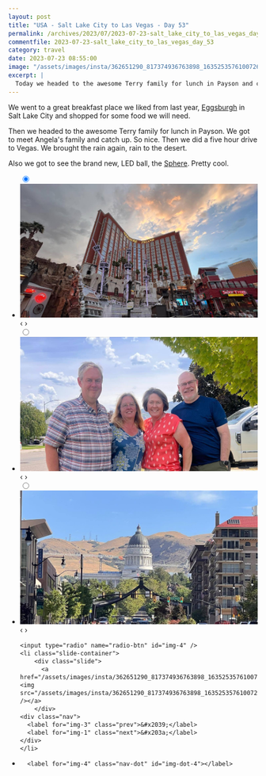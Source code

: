 ```yaml
---
layout: post
title: "USA - Salt Lake City to Las Vegas - Day 53"
permalink: /archives/2023/07/2023-07-23-salt_lake_city_to_las_vegas_day_53.html
commentfile: 2023-07-23-salt_lake_city_to_las_vegas_day_53
category: travel
date: 2023-07-23 08:55:00
image: "/assets/images/insta/362651290_817374936763898_163525357610072660_n_17870374400952024.jpg"
excerpt: |
  Today we headed to the awesome Terry family for lunch in Payson and continued on to Las Vegas.
---
```


We went to a great breakfast place we liked from last year, [Eggsburgh](https://maps.app.goo.gl/p8dV16WBLNzCq4zv9) in Salt Lake City and shopped for some food we will need.

Then we headed to the awesome Terry family for lunch in Payson. We got to meet Angela's family and catch up. So nice. Then we did a five hour drive to Vegas. We brought the rain again, rain to the desert.

Also we got to see the brand new, LED ball, the [Sphere](https://maps.app.goo.gl/fQ6paQP9DENNe7N19). Pretty cool.

<ul class="slides">
    <input type="radio" name="radio-btn" id="img-1" checked="checked" />
    <li class="slide-container">
        <div class="slide">
          <a href="/assets/images/insta/362875964_276583721650914_7317047874007052683_n_17996369627071545.jpg"><img src="/assets/images/insta/362875964_276583721650914_7317047874007052683_n_17996369627071545.jpg" /></a>
        </div>
    <div class="nav">
      <label for="img-4" class="prev">&#x2039;</label>
      <label for="img-2" class="next">&#x203a;</label>
    </div>
    </li>
        <input type="radio" name="radio-btn" id="img-2"  />
    <li class="slide-container">
        <div class="slide">
          <a href="/assets/images/insta/362657727_1497456154416557_5225746390402476067_n_17844981984028714.jpg"><img src="/assets/images/insta/362657727_1497456154416557_5225746390402476067_n_17844981984028714.jpg" /></a>
        </div>
    <div class="nav">
      <label for="img-1" class="prev">&#x2039;</label>
      <label for="img-3" class="next">&#x203a;</label>
    </div>
    </li>
        <input type="radio" name="radio-btn" id="img-3"  />
    <li class="slide-container">
        <div class="slide">
          <a href="/assets/images/insta/362365895_801402124790419_3693599899815467186_n_17960727083477751.jpg"><img src="/assets/images/insta/362365895_801402124790419_3693599899815467186_n_17960727083477751.jpg" /></a>
        </div>
    <div class="nav">
      <label for="img-2" class="prev">&#x2039;</label>
      <label for="img-4" class="next">&#x203a;</label>
    </div>
    </li>
    
    <input type="radio" name="radio-btn" id="img-4" />
    <li class="slide-container">
        <div class="slide">
          <a href="/assets/images/insta/362651290_817374936763898_163525357610072660_n_17870374400952024.jpg"><img src="/assets/images/insta/362651290_817374936763898_163525357610072660_n_17870374400952024.jpg" /></a>
        </div>
    <div class="nav">
      <label for="img-3" class="prev">&#x2039;</label>
      <label for="img-1" class="next">&#x203a;</label>
    </div>
    </li>
			
<li class="nav-dots">
      <label for="img-1" class="nav-dot" id="img-dot-1"></label>
      <label for="img-2" class="nav-dot" id="img-dot-2"></label>
      <label for="img-3" class="nav-dot" id="img-dot-3"></label>

      <label for="img-4" class="nav-dot" id="img-dot-4"></label>

</li>
</ul>

